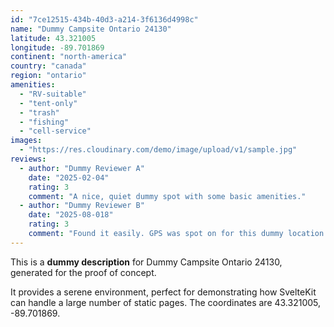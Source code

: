 ```yaml
---
id: "7ce12515-434b-40d3-a214-3f6136d4998c"
name: "Dummy Campsite Ontario 24130"
latitude: 43.321005
longitude: -89.701869
continent: "north-america"
country: "canada"
region: "ontario"
amenities:
  - "RV-suitable"
  - "tent-only"
  - "trash"
  - "fishing"
  - "cell-service"
images:
  - "https://res.cloudinary.com/demo/image/upload/v1/sample.jpg"
reviews:
  - author: "Dummy Reviewer A"
    date: "2025-02-04"
    rating: 3
    comment: "A nice, quiet dummy spot with some basic amenities."
  - author: "Dummy Reviewer B"
    date: "2025-08-018"
    rating: 3
    comment: "Found it easily. GPS was spot on for this dummy location."
---
```


This is a **dummy description** for Dummy Campsite Ontario 24130, generated for the proof of concept.

It provides a serene environment, perfect for demonstrating how SvelteKit can handle a large number of static pages. The coordinates are 43.321005, -89.701869.
